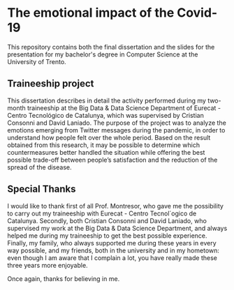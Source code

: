 # The emotional impact of the Covid-19

This repository contains both the final dissertation and the slides for the presentation for my bachelor's degree in Computer Science at the University of Trento.

## Traineeship project

This dissertation describes in detail the activity performed during my two-month traineeship at the Big Data & Data Science Department of Eurecat - Centro Tecnológico de Catalunya, which was supervised by Cristian Consonni and David Laniado. The purpose of the project was to analyze the emotions emerging from Twitter messages during the pandemic, in order to understand how people felt over the whole period. Based on the result obtained from this research, it may be possible to determine which countermeasures better handled the situation while offering the best possible trade-off between people’s satisfaction and the reduction of the spread of the disease.

## Special Thanks 

I would like to thank first of all Prof. Montresor, who gave me the possibility to carry out my traineeship with Eurecat - Centro Tecnol´ogico de Catalunya. Secondly, both Cristian Consonni and David Laniado, who supervised my work at the Big Data & Data Science Department, and always helped me during my traineeship to get the best possible experience. Finally, my family, who always supported me during these years in every way possible, and my friends, both in the university and in my hometown: even though I am aware that I complain a lot, you have really made these three years more enjoyable.

Once again, thanks for believing in me.
